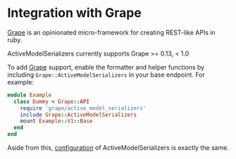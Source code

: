 # Integration with Grape

[Grape](https://github.com/ruby-grape/grape) is an opinionated micro-framework for creating REST-like APIs in ruby.

ActiveModelSerializers currently supports Grape >= 0.13, < 1.0

To add [Grape](https://github.com/ruby-grape/grape) support, enable the formatter and helper functions by including `Grape::ActiveModelSerializers` in your base endpoint. For example:

```ruby
module Example
  class Dummy < Grape::API
    require 'grape/active_model_serializers'
    include Grape::ActiveModelSerializers
    mount Example::V1::Base
  end
end
```

Aside from this, [configuration](../general/configuration_options.md) of ActiveModelSerializers is exactly the same.
